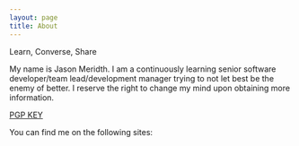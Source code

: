 ```yaml
---
layout: page
title: About
---
```


<p class="message">
  Learn, Converse, Share
</p>

<p>My name is Jason Meridth. I am a continuously learning senior software developer/team lead/development manager trying to not let best be the enemy of better.  I reserve the right to change my mind upon obtaining more information.</p>

<p><a href="https://keybase.io/jmeridth/key.asc" target="_blank">PGP KEY</a></p>

<p>You can find me on the following sites:</p>

<p class="social-icons">
  <a href="https://twitter.com/jmeridth"><i class="fa fa-twitter fa-2x"></i></a>
  <a href="https://github.com/jmeridth"><i class="fa fa-github fa-2x"></i></a>
  <a href="https://bitbucket.org/jmeridth"><i class="fa fa-bitbucket fa-2x"></i></a>
  <a href="https://www.linkedin.com/in/jmeridth"><i class="fa fa-linkedin fa-2x"></i></a>
  <a href="https://plus.google.com/+JasonMeridth"><i class="fa fa-google-plus-square fa-2x"></i></a>
  <a href="http://stackoverflow.com/users/963931/jmeridth"><i class="fa fa-stack-overflow fa-2x"></i></a>
  <a href="http://www.slideshare.net/jmeridth"><i class="fa fa-slideshare fa-2x"></i></a>
  <a href="https://speakerdeck.com/jmeridth"><i class="fa fa-microphone fa-2x"></i></a>
  <a href="https://instagram.com/jdmeridth/"><i class="fa fa-instagram fa-2x"></i></a>
  <a href="https://www.youtube.com/user/jmeridth"><i class="fa fa-youtube fa-2x"></i></a>
</p>
